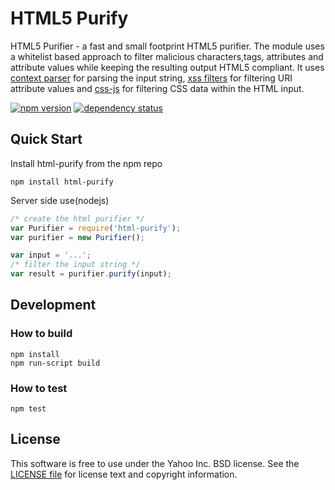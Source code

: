 HTML5 Purify
====================

HTML5 Purifier - a fast and small footprint HTML5 purifier. The module uses a whitelist based approach to filter malicious characters,tags, attributes and attribute values while keeping the resulting output HTML5 compliant. It uses <a href="https://github.com/yahoo/context-parser">context parser</a> for parsing the input string, <a href="https://github.com/yahoo/xss-filters">xss filters</a> for filtering URI attribute values and <a href="https://github.com/yahoo/css-js">css-js</a> for filtering CSS data within the HTML input.

[![npm version][npm-badge]][npm]
[![dependency status][dep-badge]][dep-status]

[npm]: https://www.npmjs.org/package/html-purify
[npm-badge]: https://img.shields.io/npm/v/html-purify.svg?style=flat-square
[dep-status]: https://david-dm.org/yahoo/html-purify
[dep-badge]: https://img.shields.io/david/yahoo/html-purify.svg?style=flat-square


## Quick Start 

Install html-purify from the npm repo
```shell
npm install html-purify
```

Server side use(nodejs)

```js
/* create the html purifier */
var Purifier = require('html-purify');
var purifier = new Purifier();

var input = '...'; 
/* filter the input string */
var result = purifier.purify(input);
```

## Development

### How to build
```shell
npm install
npm run-script build
```

### How to test
```shell
npm test
```

## License

This software is free to use under the Yahoo Inc. BSD license.
See the [LICENSE file][] for license text and copyright information.

[LICENSE file]: ./LICENSE
